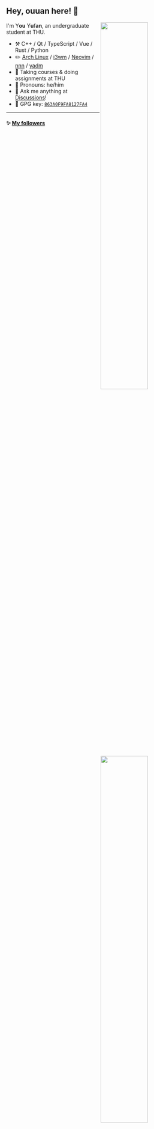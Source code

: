 <!--

Thank you if you like this profile README!

BUT, please DO NOT copy this and create your profile based on it.

You can use it as a reference, and copy a part of it, but DO NOT copy
all of this and create your profile based on it.

It is very common that you forget to change some information and leave
mine in your profile. This has happened too many times.

And, this profile README is auto-updated by GitHub Actions, you can read
[the official documentation](https://docs.github.com/actions) to learn
how to use it.

Only when you know what you are copying should you paste it. So, again,
please DO NOT copy this and create your profile based on it.

What's more, you can find other awesome profile READMEs at
https://github.com/abhisheknaiidu/awesome-github-profile-readme. There
could be a profile README that fits you better than this one.

Wish you a good-looking profile README!

                                   —— ouuan (https://github.com/ouuan)

-->

## Hey, ouuan here! :wave:

[<img align="right" width="50%" src="https://github-readme-stats-ouuan.vercel.app/api?username=ouuan&theme=dark&show_icons=true">](https://metrics.lecoq.io/ouuan#gh-dark-mode-only)
[<img align="right" width="50%" src="https://github-readme-stats-ouuan.vercel.app/api?username=ouuan&show_icons=true">](https://metrics.lecoq.io/ouuan#gh-light-mode-only)

I'm Y**ou** Y**u**f**an**, an undergraduate student at THU.

-   :hammer_and_pick: C++ / Qt / TypeScript / Vue / Rust / Python
-   :pencil2: [Arch Linux](https://wiki.archlinux.org/title/Arch_Linux) / [i3wm](https://i3wm.org/) / [Neovim](https://neovim.io/) / [nnn](https://github.com/jarun/nnn) / [yadm](https://github.com/TheLocehiliosan/yadm)
-   :seedling: Taking courses & doing assignments at THU
-   :man: Pronouns: he/him
-   :thought_balloon: Ask me anything at [Discussions](https://github.com/ouuan/ouuan/discussions/new)!
-   :key: GPG key: [`863A0F9FA8127FA4`](https://github.com/ouuan.gpg)

---

#### :sparkles: [My followers](src/getTopFollowers.py)

<!--START_SECTION:top-followers-->
<table>
  <tr>
    <td align="center">
      <a href="https://github.com/Peefy">
        <img src="https://avatars2.githubusercontent.com/u/22744597" width="100px;" alt="Peefy"/>
      </a>
      <br />
      <a href="https://github.com/Peefy">Peefy</a>
    </td>
    <td align="center">
      <a href="https://github.com/czero1995">
        <img src="https://avatars2.githubusercontent.com/u/11902423" width="100px;" alt="czero1995"/>
      </a>
      <br />
      <a href="https://github.com/czero1995">Rick</a>
    </td>
    <td align="center">
      <a href="https://github.com/xjq7">
        <img src="https://avatars2.githubusercontent.com/u/42568663" width="100px;" alt="xjq7"/>
      </a>
      <br />
      <a href="https://github.com/xjq7">xjq</a>
    </td>
    <td align="center">
      <a href="https://github.com/FamousMai">
        <img src="https://avatars2.githubusercontent.com/u/17564206" width="100px;" alt="FamousMai"/>
      </a>
      <br />
      <a href="https://github.com/FamousMai">FamousMai</a>
    </td>
    <td align="center">
      <a href="https://github.com/jiawei666">
        <img src="https://avatars2.githubusercontent.com/u/24775116" width="100px;" alt="jiawei666"/>
      </a>
      <br />
      <a href="https://github.com/jiawei666">beConfident</a>
    </td>
    <td align="center">
      <a href="https://github.com/2drinktea">
        <img src="https://avatars2.githubusercontent.com/u/99976288" width="100px;" alt="2drinktea"/>
      </a>
      <br />
      <a href="https://github.com/2drinktea">2drinktea</a>
    </td>
    <td align="center">
      <a href="https://github.com/heleneunice">
        <img src="https://avatars2.githubusercontent.com/u/119847370" width="100px;" alt="heleneunice"/>
      </a>
      <br />
      <a href="https://github.com/heleneunice">heleneunice</a>
    </td>
  </tr>
  <tr>
    <td align="center">
      <a href="https://github.com/gagren">
        <img src="https://avatars2.githubusercontent.com/u/57005717" width="100px;" alt="gagren"/>
      </a>
      <br />
      <a href="https://github.com/gagren">gagren</a>
    </td>
    <td align="center">
      <a href="https://github.com/KenLun777">
        <img src="https://avatars2.githubusercontent.com/u/93546313" width="100px;" alt="KenLun777"/>
      </a>
      <br />
      <a href="https://github.com/KenLun777">KenLun777</a>
    </td>
  </tr>
</table>
<!--END_SECTION:top-followers-->

---

#### :bar_chart: [Coding time in the last month](https://github.com/muety/wakapi)

<!--START_SECTION:waka-->

```text
Markdown         62 hrs 8 mins   🟩🟩🟩🟩🟩🟩🟩🟩🟩🟩🟩🟩🟩🟩🟩⬜⬜⬜⬜⬜⬜⬜⬜⬜⬜   60.83 %
C++              8 hrs 46 mins   🟩🟩⬜⬜⬜⬜⬜⬜⬜⬜⬜⬜⬜⬜⬜⬜⬜⬜⬜⬜⬜⬜⬜⬜⬜   08.59 %
TeX              8 hrs 23 mins   🟩🟩⬜⬜⬜⬜⬜⬜⬜⬜⬜⬜⬜⬜⬜⬜⬜⬜⬜⬜⬜⬜⬜⬜⬜   08.21 %
TypeScript       4 hrs 21 mins   🟩⬜⬜⬜⬜⬜⬜⬜⬜⬜⬜⬜⬜⬜⬜⬜⬜⬜⬜⬜⬜⬜⬜⬜⬜   04.26 %
Shell            2 hrs 28 mins   🟨⬜⬜⬜⬜⬜⬜⬜⬜⬜⬜⬜⬜⬜⬜⬜⬜⬜⬜⬜⬜⬜⬜⬜⬜   02.41 %
C                2 hrs 15 mins   🟨⬜⬜⬜⬜⬜⬜⬜⬜⬜⬜⬜⬜⬜⬜⬜⬜⬜⬜⬜⬜⬜⬜⬜⬜   02.21 %
```

<!--END_SECTION:waka-->

---

#### :star2: [Projects starred by me](https://github.com/maguowei/starred)

[My Awesome Stars](AWESOME-STARS.md)
